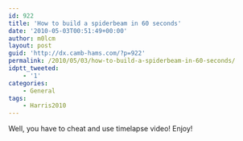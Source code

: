 ```yaml
---
id: 922
title: 'How to build a spiderbeam in 60 seconds'
date: '2010-05-03T00:51:49+00:00'
author: m0lcm
layout: post
guid: 'http://dx.camb-hams.com/?p=922'
permalink: /2010/05/03/how-to-build-a-spiderbeam-in-60-seconds/
idptt_tweeted:
    - '1'
categories:
    - General
tags:
    - Harris2010
---
```


Well, you have to cheat and use timelapse video! Enjoy!

<object classid="clsid:D27CDB6E-AE6D-11cf-96B8-444553540000" data="http://www.flickr.com/apps/video/stewart.swf?v=71377" height="360" type="application/x-shockwave-flash" width="640"><param name="flashvars" value="intl_lang=en-us&photo_secret=7f880105ea&photo_id=4572497029&hd_default=false"></param><param name="movie" value="http://www.flickr.com/apps/video/stewart.swf?v=71377"></param><param name="bgcolor" value="#000000"></param><param name="allowFullScreen" value="true"></param></object>